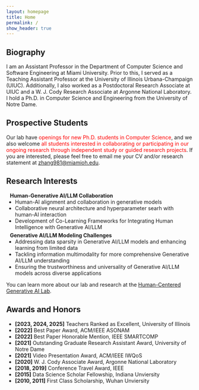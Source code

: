 ```yaml
---
layout: homepage
title: Home
permalink: /
show_header: true
---
```


## Biography


I am an Assistant Professor in the Department of Computer Science and Software Engineering at Miami University. Prior to this, I served as a Teaching Assistant Professor at the University of Illinois Urbana-Champaign (UIUC). Additionally, I also worked as a Postdoctoral Research Associate at UIUC and a W. J. Cody Research Associate at Argonne National Laboratory. I hold a Ph.D. in Computer Science and Engineering from the University of Notre Dame.


## Prospective Students


Our lab have <span style="color: red;">openings for new Ph.D. students in Computer Science</span>, and we also welcome<span style="color: red;"> all students interested in collaborating or participating in our ongoing research through independent study or guided research projects</span>.
If you are interested, please feel free to email me your CV and/or research statement at <a href="mailto:zhang981@miamioh.edu">zhang981@miamioh.edu</a>.




## Research Interests
<h4 style="margin:0 10px 0;">Human-Generative AI/LLM Collaboration</h4>

<ul style="margin:0 0 5px;">
  <li><autocolor>Human-AI alignment and collaboration in generative models</autocolor></li>
  <li><autocolor>Collaborative neural architecture and hyperparameter searh with human-AI interaction</autocolor></li>
  <li><autocolor>Development of Co-Learning Frameworks for Integrating Human Intelligence with Generative AI/LLM</autocolor></li>
</ul>

<h4 style="margin:0 10px 0;">Generative AI/LLM Modeling Challenges</h4>

<ul style="margin:0 0 5px;">
  <li><autocolor>Addressing data sparsity in Generative AI/LLM models and enhancing learning from limited data</autocolor></li>
  <li><autocolor>Tackling information multimodality for more comprehensive Generative AI/LLM understanding</autocolor></li>
    <li><autocolor>Ensuring the trustworthiness and universality of Generative AI/LLM models across diverse applications</autocolor></li>
</ul>

You can learn more about our lab and research at the [Human-Centered Generative AI Lab](https://yznd42.github.io/research/).


## Awards and Honors

- **[2023, 2024, 2025]** Teachers Ranked as Excellent, University of Illinois
- **[2022]** Best Paper Award, ACM/IEEE ASONAM
- **[2022]** Best Paper Honorable Mention, IEEE SMARTCOMP
- **[2021]** Outstanding Graduate Research Assistant Award, University of Notre Dame 
- **[2021]** Video Presentation Award, ACM/IEEE IWQoS
- **[2020]** W. J. Cody Associate Award, Argonne National Laboratory
- **[2018, 2019]** Conference Travel Award, IEEE
- **[2015]** Data Science Scholar Fellowship, Indiana Unviersity
- **[2010, 2011]** First Class Scholarship, Wuhan Unviersity
